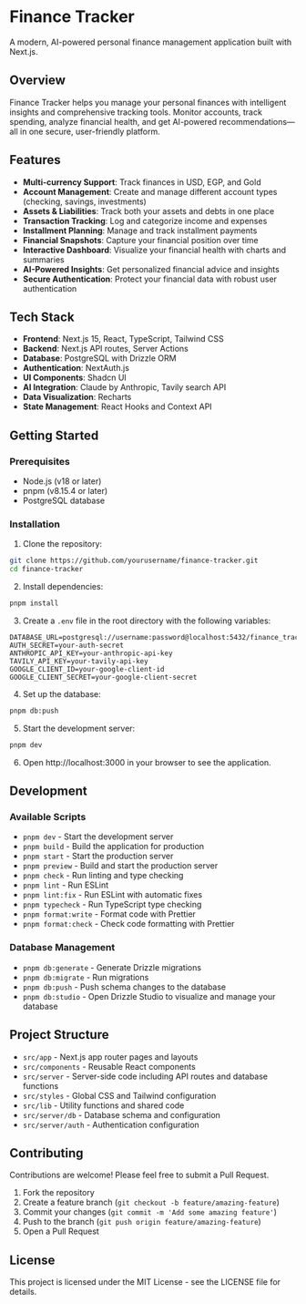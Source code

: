 # Finance Tracker

A modern, AI-powered personal finance management application built with Next.js.

## Overview

Finance Tracker helps you manage your personal finances with intelligent insights and comprehensive tracking tools. Monitor accounts, track spending, analyze financial health, and get AI-powered recommendations—all in one secure, user-friendly platform.

## Features

- **Multi-currency Support**: Track finances in USD, EGP, and Gold
- **Account Management**: Create and manage different account types (checking, savings, investments)
- **Assets & Liabilities**: Track both your assets and debts in one place
- **Transaction Tracking**: Log and categorize income and expenses
- **Installment Planning**: Manage and track installment payments
- **Financial Snapshots**: Capture your financial position over time
- **Interactive Dashboard**: Visualize your financial health with charts and summaries
- **AI-Powered Insights**: Get personalized financial advice and insights
- **Secure Authentication**: Protect your financial data with robust user authentication

## Tech Stack

- **Frontend**: Next.js 15, React, TypeScript, Tailwind CSS
- **Backend**: Next.js API routes, Server Actions
- **Database**: PostgreSQL with Drizzle ORM
- **Authentication**: NextAuth.js
- **UI Components**: Shadcn UI
- **AI Integration**: Claude by Anthropic, Tavily search API
- **Data Visualization**: Recharts
- **State Management**: React Hooks and Context API

## Getting Started

### Prerequisites

- Node.js (v18 or later)
- pnpm (v8.15.4 or later)
- PostgreSQL database

### Installation

1. Clone the repository:

```bash
git clone https://github.com/yourusername/finance-tracker.git
cd finance-tracker
```

2. Install dependencies:

```bash
pnpm install
```

3. Create a `.env` file in the root directory with the following variables:

```
DATABASE_URL=postgresql://username:password@localhost:5432/finance_tracker
AUTH_SECRET=your-auth-secret
ANTHROPIC_API_KEY=your-anthropic-api-key
TAVILY_API_KEY=your-tavily-api-key
GOOGLE_CLIENT_ID=your-google-client-id
GOOGLE_CLIENT_SECRET=your-google-client-secret
```

4. Set up the database:

```bash
pnpm db:push
```

5. Start the development server:

```bash
pnpm dev
```

6. Open http://localhost:3000 in your browser to see the application.

## Development

### Available Scripts

- `pnpm dev` - Start the development server
- `pnpm build` - Build the application for production
- `pnpm start` - Start the production server
- `pnpm preview` - Build and start the production server
- `pnpm check` - Run linting and type checking
- `pnpm lint` - Run ESLint
- `pnpm lint:fix` - Run ESLint with automatic fixes
- `pnpm typecheck` - Run TypeScript type checking
- `pnpm format:write` - Format code with Prettier
- `pnpm format:check` - Check code formatting with Prettier

### Database Management

- `pnpm db:generate` - Generate Drizzle migrations
- `pnpm db:migrate` - Run migrations
- `pnpm db:push` - Push schema changes to the database
- `pnpm db:studio` - Open Drizzle Studio to visualize and manage your database

## Project Structure

- `src/app` - Next.js app router pages and layouts
- `src/components` - Reusable React components
- `src/server` - Server-side code including API routes and database functions
- `src/styles` - Global CSS and Tailwind configuration
- `src/lib` - Utility functions and shared code
- `src/server/db` - Database schema and configuration
- `src/server/auth` - Authentication configuration

## Contributing

Contributions are welcome! Please feel free to submit a Pull Request.

1. Fork the repository
2. Create a feature branch (`git checkout -b feature/amazing-feature`)
3. Commit your changes (`git commit -m 'Add some amazing feature'`)
4. Push to the branch (`git push origin feature/amazing-feature`)
5. Open a Pull Request

## License

This project is licensed under the MIT License - see the LICENSE file for details.
